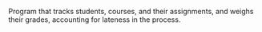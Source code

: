 Program that tracks students, courses, and their assignments, and weighs their grades, accounting for lateness in  the process. 